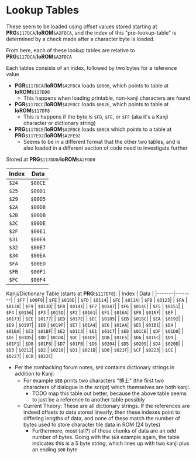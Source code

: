 # Lookup Tables

These seem to be loaded using offset values stored starting at **PRG**`$117DCA`/**loROM**`$A2FDCA`, and the index of this "pre-lookup-table" is determined by a check made after a character byte is loaded. 

From here, each of these lookup tables are relative to **PRG**`$117DCA`/**loROM**`$A2FDCA`

Each tables consists of an index, followed by two bytes for a reference value

* **PGR**`$117DCA`/**loROM**`$A2FDCA` loads `$0006`, which points to table at **loROM**`$117DD0`
    * This happens when loading printable, non-kanji characters are found
* **PGR**`$117DCC`/**loROM**`$A2FDCC` loads `$002E`, which points to table at **loROM**`$117DF8`
    * This is happens if the byte is `$FD`, `$FE`, or `$FF` (aka it's a Kanji character or dictionary string)
* **PRG**`$117DCE`/**loROM**`$A2FDCE` loads `$00C8` which points to a table at **PRG**`$117E92`/**loROM**`$A2FE92`
    * Seems to be in a different format that the other two tables, and is also loaded in a different section of code need to investigate further

Stored at **PRG**`$117DD0`/**loROM**`$A2FDD0`

| Index | Data   |
|-------|--------|
| `$24` | `$00CE`|
| `$25` | `$00D1`|
| `$29` | `$00D5`|
| `$2A` | `$00D8`|
| `$2B` | `$00DB`|
| `$2C` | `$00DE`|
| `$2F` | `$00E1`|
| `$31` | `$00E4`|
| `$32` | `$00E7`|
| `$34` | `$00EA`|
| `$FA` | `$00ED`|
| `$FB` | `$00F1`|
| `$FC` | `$00F4`|


Kanji/Dictionary Table (starts at **PRG**:`$117DF8`):
| Index | Data   |
|-------|--------|
| `$FF` | `$00F9`|
| `$FE` | `$010E`|
| `$FD` | `$0114`|
| `$FC` | `$011A`|
| `$FB` | `$0123`|
| `$FA` | `$0138`|
| `$F9` | `$013D`|
| `$F8` | `$0141`|
| `$F7` | `$0147`|
| `$F6` | `$014C`|
| `$F5` | `$0151`|
| `$F4` | `$0156`|
| `$F3` | `$015D`|
| `$F2` | `$0161`|
| `$F1` | `$016A`|
| `$F0` | `$016F`|
| `$EF` | `$0173`|
| `$EE` | `$0177`|
| `$ED` | `$017E`|
| `$EC` | `$0185`|
| `$EB` | `$018C`|
| `$EA` | `$0192`|
| `$E9` | `$0197`|
| `$E8` | `$019F`|
| `$E7` | `$01A4`|
| `$E6` | `$01AA`|
| `$E5` | `$01B1`|
| `$E4` | `$01BA`|
| `$E3` | `$01BF`|
| `$E2` | `$01C3`|
| `$E1` | `$01C7`|
| `$E0` | `$01CB`|
| `$DF` | `$01D0`|
| `$DE` | `$01D5`|
| `$DD` | `$01DA`|
| `$DC` | `$01DF`|
| `$DB` | `$01E5`|
| `$DA` | `$01EC`|
| `$D9` | `$01F1`|
| `$D8` | `$01F6`|
| `$D7` | `$01FB`|
| `$D6` | `$0204`|
| `$D5` | `$0209`|
| `$D4` | `$020D`|
| `$D3` | `$0212`|
| `$D2` | `$0216`|
| `$D1` | `$021B`|
| `$D0` | `$021F`|
| `$CF` | `$0223`|
| `$CE` | `$0227`|
| `$CD` | `$022C`|

* Per the romhacking forum notes, `$FD` contains dictionary strings in addition to Kanji
    * For example `$E8` prints two characters "博士" (the first two characters of dialogue in the script) which themselves are both kanji. 
        * TODO map this table out better, because the above table seems to just be a reference to another table possibly
    * Current Theory: These are all dictionary strings. If the references are indeed offsets to data stored linearly, then these indexes point to differing lengths of data, and none of these match the number of bytes used to store character tile data in ROM (24 bytes)
        * Furthermore, most (all?) of these chunks of data are an odd number of bytes. Going with the `$E8` example again, the table indicates this is a 5 byte string, which lines up with two kanji plus an ending `$00` byte